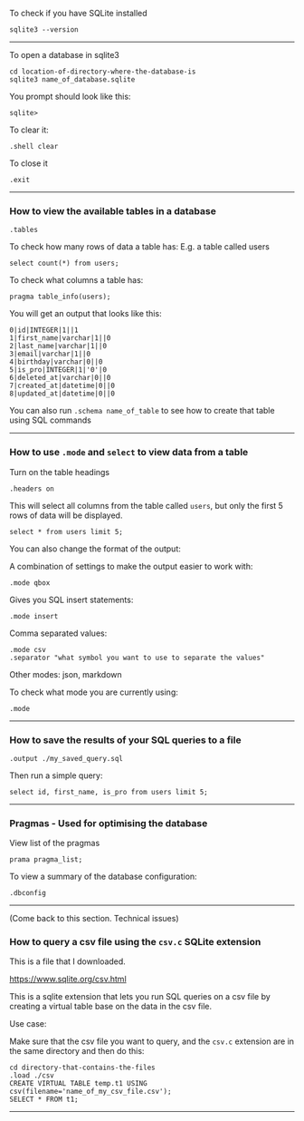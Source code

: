 To check if you have SQLite installed

```
sqlite3 --version
```
_______________________________________________________________________________
To open a database in sqlite3

```
cd location-of-directory-where-the-database-is
sqlite3 name_of_database.sqlite
```

You prompt should look like this:
```
sqlite>
```

To clear it:
```
.shell clear
```

To close it
```
.exit
```

_______________________________________________________________________________
### How to view the available tables in a database

```
.tables
```

To check how many rows of data a table has:
E.g. a table called users
```
select count(*) from users;
```

To check what columns a table has:
```
pragma table_info(users);
```

You will get an output that looks like this:
```
0|id|INTEGER|1||1
1|first_name|varchar|1||0
2|last_name|varchar|1||0
3|email|varchar|1||0
4|birthday|varchar|0||0
5|is_pro|INTEGER|1|'0'|0
6|deleted_at|varchar|0||0
7|created_at|datetime|0||0
8|updated_at|datetime|0||0
```

You can also run `.schema name_of_table` to see how to create that table
using SQL commands

_______________________________________________________________________________
### How to use `.mode` and `select` to view data from a table

Turn on the table headings
```
.headers on
```

This will select all columns from the table called `users`, 
but only the first 5 rows of data will be displayed.
```
select * from users limit 5;
```

You can also change the format of the output:

A combination of settings to make the output easier to work with:
```
.mode qbox
```

Gives you SQL insert statements:
```
.mode insert
```

Comma separated values:
```
.mode csv
.separator "what symbol you want to use to separate the values"
```

Other modes: json, markdown


To check what mode you are currently using:
```
.mode
```

_______________________________________________________________________________
### How to save the results of your SQL queries to a file

```
.output ./my_saved_query.sql
```

Then run a simple query:
```
select id, first_name, is_pro from users limit 5; 
```
_______________________________________________________________________________
### Pragmas - Used for optimising the database

View list of the pragmas
```
prama pragma_list;
```

To view a summary of the database configuration:
```
.dbconfig
```

_______________________________________________________________________________

(Come back to this section. Technical issues)
### How to query a csv file using the `csv.c` SQLite extension

This is a file that I downloaded.

https://www.sqlite.org/csv.html

This is a sqlite extension that lets you run SQL queries on a csv file by 
creating a virtual table base on the data in the csv file.

Use case:

Make sure that the csv file you want to query, and the `csv.c` extension are
in the same directory and then do this:

```
cd directory-that-contains-the-files
.load ./csv
CREATE VIRTUAL TABLE temp.t1 USING csv(filename='name_of_my_csv_file.csv');
SELECT * FROM t1;
```
_______________________________________________________________________________
